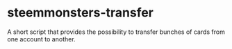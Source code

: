 # steemmonsters-transfer
A short script that provides the possibility to transfer bunches of cards from one account to another.
